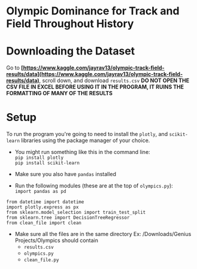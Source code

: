 # Olympic Dominance for Track and Field Throughout History
# Downloading the Dataset
Go to **[https://www.kaggle.com/jayrav13/olympic-track-field-results/data](https://www.kaggle.com/jayrav13/olympic-track-field-results/data)**, scroll down, and download `results.csv`
**DO NOT OPEN THE CSV FILE IN EXCEL BEFORE USING IT IN THE PROGRAM, IT RUINS THE FORMATTING OF MANY OF THE RESULTS**

# Setup
To run the program you're going to need to install the `plotly`, and `scikit-learn` libraries using the package manager of your choice.

* You might run something like this in the command line:  
`pip install plotly`  
`pip install scikit-learn`

* Make sure you also have `pandas` installed

* Run the following modules (these are at the top of `olympics.py`):  
`import pandas as pd`

`from datetime import datetime`  
`import plotly.express as px`  
`from sklearn.model_selection import train_test_split`  
`from sklearn.tree import DecisionTreeRegressor`  
`from clean_file import clean`

* Make sure all the files are in the same directory
Ex: /Downloads/Genius Projects/Olympics should contain
	* `results.csv`
	* `olympics.py`
	*  `clean_file.py`
